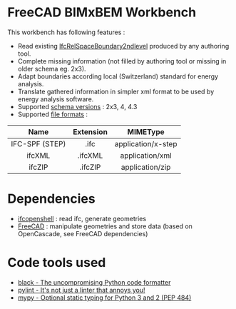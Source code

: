 # FreeCAD BIMxBEM Workbench
This workbench has following features :
* Read existing [IfcRelSpaceBoundary2ndlevel][1] produced by any authoring tool.
* Complete missing information (not filled by authoring tool or missing in older schema eg. 2x3).
* Adapt boundaries according local (Switzerland) standard for energy analysis.
* Translate gathered information in simpler xml format to be used by energy analysis software.
* Supported [schema versions][2] : 2x3, 4, 4.3
* Supported [file formats][3] :

| Name           | Extension | MIMEType           |
| :-------------:| :-------: | :----------------: |
| IFC-SPF (STEP) | .ifc      | application/x-step |
| ifcXML         | .ifcXML   | application/xml    |
| ifcZIP         | .ifcZIP   | application/zip    |

# Dependencies
* [ifcopenshell](https://github.com/IfcOpenShell/IfcOpenShell) : read ifc, generate geometries
* [FreeCAD](https://github.com/FreeCAD/FreeCAD) : manipulate geometries and store data (based on OpenCascade, see FreeCAD dependencies)

# Code tools used
* [black - The uncompromising Python code formatter][4]
* [pylint - It's not just a linter that annoys you! ][5]
* [mypy - Optional static typing for Python 3 and 2 (PEP 484)][6]

[1]: https://standards.buildingsmart.org/IFC/RELEASE/IFC4_1/FINAL/HTML/link/ifcrelspaceboundary2ndlevel.htm "IfcRelSpaceBoundary2ndlevel"
[2]: https://technical.buildingsmart.org/standards/ifc/ifc-schema-specifications/ "Ifc schema versions"
[3]: https://technical.buildingsmart.org/standards/ifc/ifc-formats/ "Ifc file formats"
[4]: https://github.com/psf/black
[5]: https://github.com/PyCQA/pylint
[6]: https://github.com/python/mypy